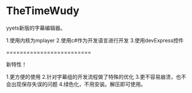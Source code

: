 TheTimeWudy
===========


yyets新版的字幕编辑器。

1.使用内核为mplayer
2.使用c#作为开发语言进行开发
3.使用devExpress控件

=========================

新特性！

1.更方便的使用
2.针对字幕组的开发流程做了特殊的优化
3.更不容易崩溃，也不会出现保存失误的问题
4.绿色化，不用安装。解压即可使用。
